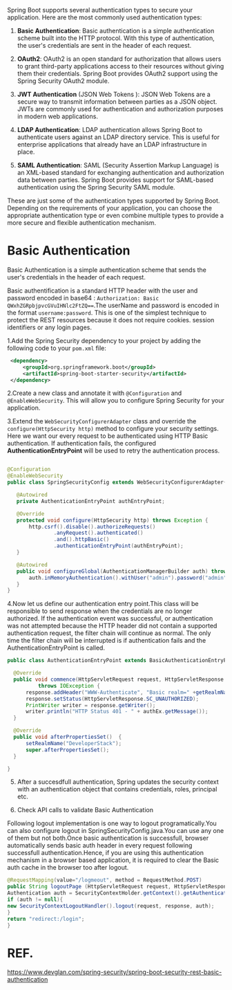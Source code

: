 Spring Boot supports several authentication types to secure your application. Here are the most commonly used authentication types:

1.  **Basic Authentication**: Basic authentication is a simple authentication scheme built into the HTTP protocol. With this type of authentication, the user's credentials are sent in the header of each request.

2.  **OAuth2**: OAuth2 is an open standard for authorization that allows users to grant third-party applications access to their resources without giving them their credentials. Spring Boot provides OAuth2 support using the Spring Security OAuth2 module.

3. **JWT Authentication** (JSON Web Tokens ): JSON Web Tokens are a secure way to transmit information between parties as a JSON object. JWTs are commonly used for authentication and authorization purposes in modern web applications.

4.  **LDAP Authentication**: LDAP authentication allows Spring Boot to authenticate users against an LDAP directory service. This is useful for enterprise applications that already have an LDAP infrastructure in place.

5.  **SAML Authentication**: SAML (Security Assertion Markup Language) is an XML-based standard for exchanging authentication and authorization data between parties. Spring Boot provides support for SAML-based authentication using the Spring Security SAML module.

These are just some of the authentication types supported by Spring Boot. Depending on the requirements of your application, you can choose the appropriate authentication type or even combine multiple types to provide a more secure and flexible authentication mechanism.


# Basic Authentication

Basic Authentication is a simple authentication scheme that sends the user's credentials in the header of each request.  

Basic authentification is a standard HTTP header with the user and password encoded in base64 : `Authorization: Basic QWxhZGRpbjpvcGVuIHNlc2FtZQ==`.The userName and password is encoded in the format `username:password`. This is one of the simplest technique to protect the REST resources because it does not require cookies. session identifiers or any login pages.

1.Add the Spring Security dependency to your project by adding the following code to your `pom.xml` file:  
   
   ```xml
    <dependency>
        <groupId>org.springframework.boot</groupId>
        <artifactId>spring-boot-starter-security</artifactId>
    </dependency>
   ```
   

2.Create a new class and annotate it with `@Configuration` and `@EnableWebSecurity`. This will allow you to configure Spring Security for your application.


3.Extend the `WebSecurityConfigurerAdapter` class and override the `configure(HttpSecurity http)` method to configure your security settings.    
Here we want our every request to be authenticated using HTTP Basic authentication. If authentication fails, the configured **AuthenticationEntryPoint** will be used to retry the authentication process.

 ```java
 
@Configuration
@EnableWebSecurity
public class SpringSecurityConfig extends WebSecurityConfigurerAdapter{

    @Autowired
    private AuthenticationEntryPoint authEntryPoint;

    @Override
    protected void configure(HttpSecurity http) throws Exception {
        http.csrf().disable().authorizeRequests()
                .anyRequest().authenticated()
                .and().httpBasic()
                .authenticationEntryPoint(authEntryPoint);
    }

    @Autowired
    public void configureGlobal(AuthenticationManagerBuilder auth) throws Exception {
        auth.inMemoryAuthentication().withUser("admin").password("admin").roles("USER");
    }
}
  ```
  
  
  4.Now let us define our authentication entry point.This class will be responsible to send response when the credentials are no longer authorized. If the authentication event was successful, or authentication was not attempted because the HTTP header did not contain a supported authentication request, the filter chain will continue as normal. The only time the filter chain will be interrupted is if authentication fails and the AuthenticationEntryPoint is called.
  ```java
  public class AuthenticationEntryPoint extends BasicAuthenticationEntryPoint {

    @Override
    public void commence(HttpServletRequest request, HttpServletResponse response, AuthenticationException authEx)
            throws IOException {
        response.addHeader("WWW-Authenticate", "Basic realm=" +getRealmName());
        response.setStatus(HttpServletResponse.SC_UNAUTHORIZED);
        PrintWriter writer = response.getWriter();
        writer.println("HTTP Status 401 - " + authEx.getMessage());
    }

    @Override
    public void afterPropertiesSet()  {
        setRealmName("DeveloperStack");
        super.afterPropertiesSet();
    }

}
  ```
  
 5. After a succesdfull authentication, Spring updates the security context with an authentication object that contains credentials, roles, principal etc.

 6. Check API calls to validate Basic Authentication

  
  Following logout implementation is one way to logout programatically.You can also configure logout in SpringSecurityConfig.java.You can use any one of them but not both.Once basic authentication is successfull, browser automatically sends basic auth header in every request following successfull authentication.Hence, if you are using this authentication mechanism in a browser based application, it is required to clear the Basic auth cache in the browser too after logout.
  ```java
  @RequestMapping(value="/logmeout", method = RequestMethod.POST)
public String logoutPage (HttpServletRequest request, HttpServletResponse response) {
Authentication auth = SecurityContextHolder.getContext().getAuthentication();
if (auth != null){
new SecurityContextLogoutHandler().logout(request, response, auth);
}
return "redirect:/login";
}
  
  ```
  
  
  # REF.
  https://www.devglan.com/spring-security/spring-boot-security-rest-basic-authentication

